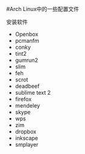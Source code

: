 #Arch Linux中的一些配置文件

安装软件

* Openbox
* pcmanfm
* conky
* tint2
* gumrun2
* slim
* feh
* scrot
* deadbeef
* sublime text 2
* firefox
* mendeley
* skype
* wps
* zim
* dropbox
* inkscape
* smplayer